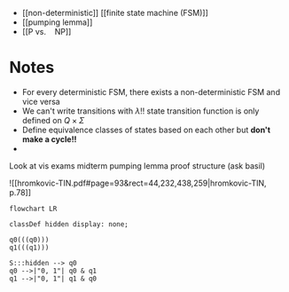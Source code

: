 
- [[non-deterministic]] [[finite state machine (FSM)]] 
- [[pumping lemma]]
- [[P vs.    NP]]


# Notes

- For every deterministic FSM, there exists a non-deterministic FSM and vice versa
- We can't write transitions with $\lambda$!! state transition function is only defined on $Q \times \Sigma$
- Define equivalence classes of states based on each other but **don't make a cycle!!**
- 










Look at vis exams midterm pumping lemma proof structure (ask basil)


![[hromkovic-TIN.pdf#page=93&rect=44,232,438,259|hromkovic-TIN, p.78]]
```mermaid
flowchart LR

classDef hidden display: none;

q0(((q0)))
q1(((q1)))

S:::hidden --> q0
q0 -->|"0, 1"| q0 & q1
q1 -->|"0, 1"| q1 & q0
```

